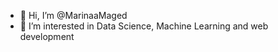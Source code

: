 - 👋 Hi, I’m @MarinaaMaged
- 👀 I’m interested in Data Science, Machine Learning and web development


<!---
MarinaaMaged/MarinaaMaged is a ✨ special ✨ repository because its `README.md` (this file) appears on your GitHub profile.
You can click the Preview link to take a look at your changes.
--->

